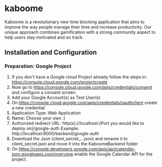 # kaboome

Kaboome is a revolutionary new time blocking application that aims to improve the way people manage their time and increase productivity. Our unique approach combines gamification with a strong community aspect to help users stay motivated and on track.

## Installation and Configuration

### Preparation: Google Project

1. If you don't have a Google cloud Project already follow the steps in: https://console.cloud.google.com/projectcreate
2. Now go to https://console.cloud.google.com/apis/credentials/consent and configure a consent screen. 
  1. Add your Google Account(s) as Test User(s) 
3. On https://console.cloud.google.com/apis/credentials/oauthclient create a new credential
  1. Application Type: Web Application
  2. Name: Choose your own :) 
  3. Authorized redirect URL: http(s)://localhost:{Port you would like to deploy on}/google-auth Example: http://localhost:8000/backend/google-auth
  4. Download the Json (client_secret_...json) and rename it to client_secret.json and move it into the KaboomeBackend folder
4. On https://console.developers.google.com/apis/api/calendar-json.googleapis.com/overview enable the Google Calendar API for the project.
